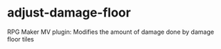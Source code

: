 # adjust-damage-floor
RPG Maker MV plugin: Modifies the amount of damage done by damage floor tiles

